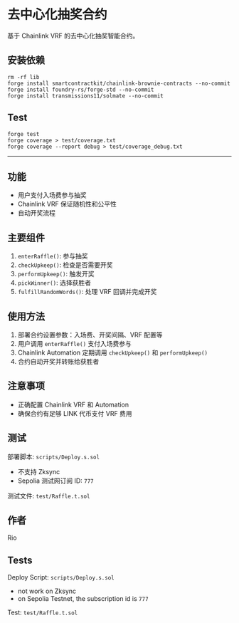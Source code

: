 # 去中心化抽奖合约

基于 Chainlink VRF 的去中心化抽奖智能合约。

## 安装依赖

```shell
rm -rf lib
forge install smartcontractkit/chainlink-brownie-contracts --no-commit
forge install foundry-rs/forge-std --no-commit
forge install transmissions11/solmate --no-commit
```

## Test

```shell
forge test
forge coverage > test/coverage.txt
forge coverage --report debug > test/coverage_debug.txt
```

---

## 功能

- 用户支付入场费参与抽奖
- Chainlink VRF 保证随机性和公平性
- 自动开奖流程

## 主要组件

1. `enterRaffle()`: 参与抽奖
2. `checkUpkeep()`: 检查是否需要开奖
3. `performUpkeep()`: 触发开奖
4. `pickWinner()`: 选择获胜者
5. `fulfillRandomWords()`: 处理 VRF 回调并完成开奖

## 使用方法

1. 部署合约设置参数：入场费、开奖间隔、VRF 配置等
2. 用户调用 `enterRaffle()` 支付入场费参与
3. Chainlink Automation 定期调用 `checkUpkeep()` 和 `performUpkeep()`
4. 合约自动开奖并转账给获胜者

## 注意事项

- 正确配置 Chainlink VRF 和 Automation
- 确保合约有足够 LINK 代币支付 VRF 费用

## 测试

部署脚本: `scripts/Deploy.s.sol`

- 不支持 Zksync
- Sepolia 测试网订阅 ID: `777`

测试文件: `test/Raffle.t.sol`

## 作者

Rio

## Tests

Deploy Script: `scripts/Deploy.s.sol`

- not work on Zksync
- on Sepolia Testnet, the subscription id is `777`

Test: `test/Raffle.t.sol`
